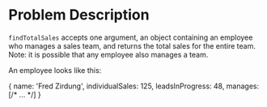 # Problem Description
`findTotalSales` accepts one argument, an object containing an employee who manages
a sales team, and returns the total sales for the entire team. Note: it is possible
that any employee also manages a team.

An employee looks like this:

{
  name: 'Fred Zirdung',
  individualSales: 125,
  leadsInProgress: 48,
  manages: [/* ... */]
}

